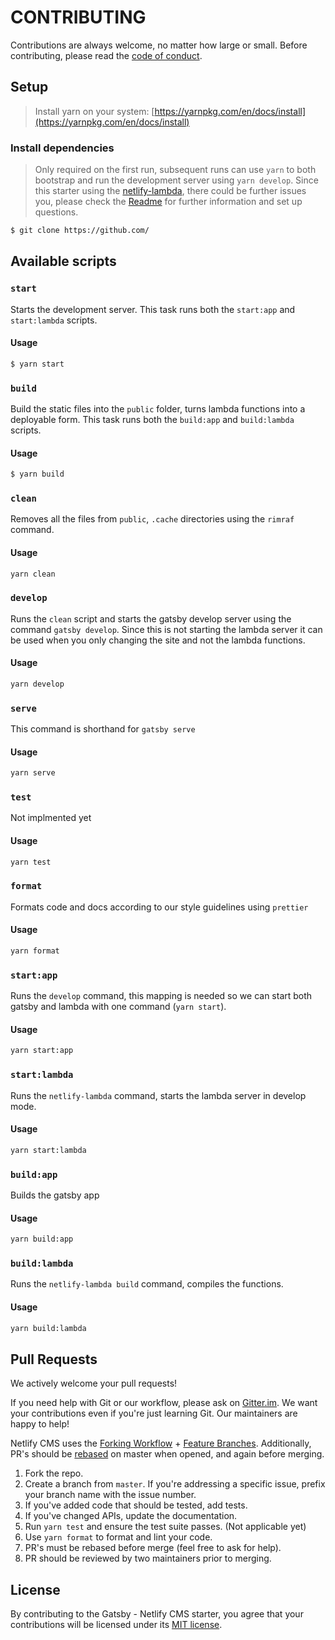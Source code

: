 # CONTRIBUTING

Contributions are always welcome, no matter how large or small. Before contributing,
please read the [code of conduct](CODE_OF_CONDUCT.md).

## Setup

> Install yarn on your system: [https://yarnpkg.com/en/docs/install](https://yarnpkg.com/en/docs/install)

### Install dependencies

> Only required on the first run, subsequent runs can use `yarn` to both
bootstrap and run the development server using `yarn develop`.
Since this starter using the [netlify-lambda](https://github.com/netlify/netlify-lambda), there could be further issues you, please check the [Readme](https://github.com/netlify/netlify-lambda) for further information and set up questions.

```sh
$ git clone https://github.com/
```

## Available scripts

### `start`

Starts the development server. This task runs both the `start:app` and `start:lambda` scripts.

#### Usage

```sh
$ yarn start
```

### `build`

Build the static files into the `public` folder, turns lambda functions into a deployable form. This task runs both the `build:app` and `build:lambda` scripts.

#### Usage

```sh
$ yarn build
```

### `clean`

Removes all the files from `public`, `.cache` directories using the `rimraf` command.

#### Usage

```sh
yarn clean
```

### `develop`

Runs the `clean` script and starts the gatsby develop server using the command `gatsby develop`. Since this is not starting the lambda server it can be used when you only changing the site and not the lambda functions.

#### Usage

```sh
yarn develop
```

### `serve`

This command is shorthand for `gatsby serve`

#### Usage

```sh
yarn serve
```

### `test`

Not implmented yet

#### Usage

```sh
yarn test
```

### `format`

Formats code and docs according to our style guidelines using `prettier`

#### Usage

```sh
yarn format
```

### `start:app`

Runs the `develop` command, this mapping is needed so we can start both gatsby and lambda with one command (`yarn start`).

#### Usage

```sh
yarn start:app
```

### `start:lambda`

Runs the `netlify-lambda` command, starts the lambda server in develop mode.

#### Usage

```sh
yarn start:lambda
```

### `build:app`

Builds the gatsby app

#### Usage

```sh
yarn build:app
```

### `build:lambda`

Runs the `netlify-lambda build` command, compiles the functions.

#### Usage

```sh
yarn build:lambda
```


## Pull Requests

We actively welcome your pull requests!

If you need help with Git or our workflow, please ask on [Gitter.im](https://gitter.im/netlify/NetlifyCMS). We want your contributions even if you're just learning Git. Our maintainers are happy to help!

Netlify CMS uses the [Forking Workflow](https://www.atlassian.com/git/tutorials/comparing-workflows/forking-workflow) + [Feature Branches](https://www.atlassian.com/git/tutorials/comparing-workflows/feature-branch-workflow). Additionally, PR's should be [rebased](https://www.atlassian.com/git/tutorials/merging-vs-rebasing) on master when opened, and again before merging.

1. Fork the repo.
2. Create a branch from `master`. If you're addressing a specific issue, prefix your branch name with the issue number.
2. If you've added code that should be tested, add tests.
3. If you've changed APIs, update the documentation.
4. Run `yarn test` and ensure the test suite passes. (Not applicable yet)
5. Use `yarn format` to format and lint your code.
6. PR's must be rebased before merge (feel free to ask for help).
7. PR should be reviewed by two maintainers prior to merging.

## License

By contributing to the Gatsby - Netlify CMS starter, you agree that your contributions will be licensed
under its [MIT license](LICENSE).
